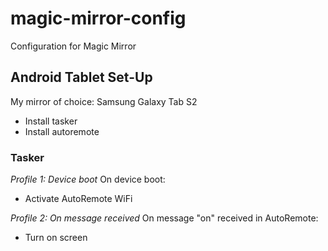 # magic-mirror-config
Configuration for Magic Mirror

## Android Tablet Set-Up

My mirror of choice: Samsung Galaxy Tab S2

* Install tasker
* Install autoremote

### Tasker

*Profile 1: Device boot*
On device boot:
- Activate AutoRemote WiFi

*Profile 2: On message received*
On message "on" received in AutoRemote:
- Turn on screen
